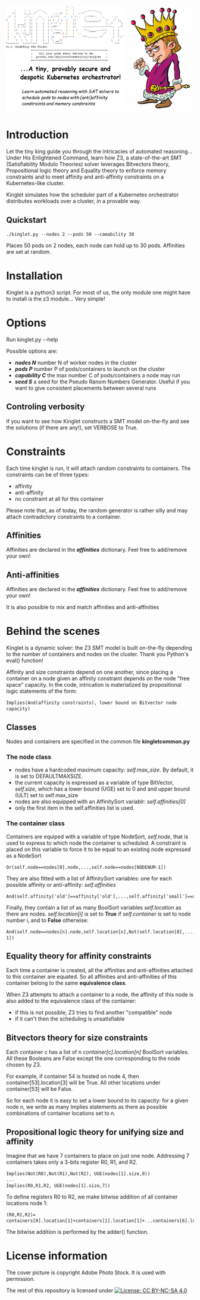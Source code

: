 ![alt text](https://github.com/labyrinthinesecurity/kinglet/blob/main/banner.png?raw=true)

# Introduction
Let the tiny king guide you through the intricacies of automated reasoning... Under His Enlightened Command, learn how Z3, a state-of-the-art SMT (Satisfiability Modulo Theories) solver leverages Bitvectors theory, Propositional logic theory and Equality theory to enforce memory constraints and to meet affinity and anti-affinity constraints on a Kubernetes-like cluster.

Kinglet simulates how the scheduler part of a Kubernetes orchestrator distributes workloads over a cluster, in a provable way.

## Quickstart

```
./kinglet.py --nodes 2 --pods 50 --camability 30
```

Places 50 pods on 2 nodes, each node can hold up to 30 pods. Affinities are set at random.

# Installation

Kinglet is a python3 script. For most of us, the only module one might have to install is the z3 module... Very simple!

# Options

Run kinglet.py --help 

Possible options are:
- ***nodes N*** number N of worker nodes in the cluster
- ***pods P*** number P of pods/containers to launch on the cluster
- ***capability C*** the max number C of pods/containers a node may run
- ***seed S*** a seed for the Pseudo Ranom Numbers Generator. Useful if you want to give consistent placements between several runs

## Controling verbosity

If you want to see how Kinglet constructs a SMT model on-the-fly and see the solutions (if there are any!), set VERBOSE to True.

# Constraints

Each time kinglet is run, it will attach random constraints to containers. The constraints can be of three types:
- affinity
- anti-affinity
- no constraint at all for this container

Please note that, as of today, the random generator is rather silly and may attach contradictory constraints to a container.

## Affinities

Affinities are declared in the ***affinities*** dictionary. Feel free to add/remove your own!

## Anti-affinities

Affinities are declared in the ***affinities*** dictionary. Feel free to add/remove your own!

It is also possible to mix and match affinities and anti-affinities 

# Behind the scenes

Kinglet is a dynamic solver: the Z3 SMT model is built on-the-fly depending to the number of containers and nodes on the cluster. Thank you Python's eval() function!

Affinity and size constraints depend on one another, since placing a container on a node given an affinity constraint depends on the node "free space" capacity. 
In the code, intrication is materialized by propositional logic statements of the form:

```
Implies(And(affinity constraints), lower bound on Bitvector node capacity)
```

## Classes

Nodes and containers are specified in the common file **kingletcommon.py**

### The node class

- nodes have a hardcoded maximum capacity: *self.max_size*. By default, it is set to DEFAULTMAXSIZE.
- the current capacity is expressed as a variable of type BitVector, *self.size*, which has a lower bound (UGE) set to 0 and and upper bound (ULT) set to self.max_size
- nodes are also equipped with an AffinitySort variablr: *self.affinities[0]*
- only the first item in the self.affinities list is used.

### The container class

Containers are equiped with a variable of type NodeSort, *self.node*, that is used to express to which node the container is scheduled. A constraint is placed on this variable to force it to be equal to an existing node expressed as a NodeSort

```
Or(self.node==nodes[0].node,...,self.node==nodes[NODENUM-1])
```

They are also fitted with a list of AffinitySort variables: one for each possible affinity or anti-affinity: *self.affinities*

```
And(self.affinity['old']==affinity['old'],...,self.affinity['small']==affinity['small'])
```

Finally, they contain a list of as many BoolSort variables *self.location* as there are nodes. *self.location[i]* is set to **True** if *self.container* is set to node number i, and to **False** otherwise:

```
And(self.node==nodes[n].node,self.location[n],Not(self.location[0],...,Not(self.location[NODENUM-1])
```

## Equality theory for affinity constraints

Each time a container is created, all the affinities and anti-affinities attached to this container are equated. So all affinities and anti-affinities of this container belong to the same **equivalence class**.

When Z3 attempts to attach a container to a node, the affinity of this node is also added to the equivalence class of the container:
- if this is not possible, Z3 tries to find another "compatible" node
- if it can't then the scheduling is unsatisfiable

## Bitvectors theory for size constraints

Each container c has a list of n *container[c].location[n]* BoolSort variables. All these Booleans are False except the one corresponding to the node chosen by Z3. 

For example, if container 54 is hosted on node 4, then container[53].location[3] will be True. All other locations under container[53] will be False.

So for each node it is easy to set a lower bound to its capacity: for a given node n, we write as many Implies statements as there as possible combinations of container locations set to n.

## Propositional logic theory for unifying size and affinity

Imagine that we have 7 containers to place on just one node. Addressing 7 containers takes only a 3-bits register R0, R1, and R2.

```
Implies(Not(R0),Not(R1),Not(R2), UGE(nodes[1].size,0))
...
Implies(R0,R1,R2, UGE(nodes[1].size,7))
```

To define registers R0 to R2, we make bitwise addition of all container locations node 1:

```
(R0,R1,R2)= containers[0].location[1]+containers[1].location[1]+...containers[6].location[1]
```

The bitwise addition is performed by the adder() function.

# License information
The cover picture is copyright Adobe Photo Stock. It is used with permission.

The rest of this repository is licensed under 
[![License: CC BY-NC-SA 4.0](https://img.shields.io/badge/License-CC%20BY--NC--SA%204.0-lightgrey.svg)](https://creativecommons.org/licenses/by-nc-sa/4.0/)
